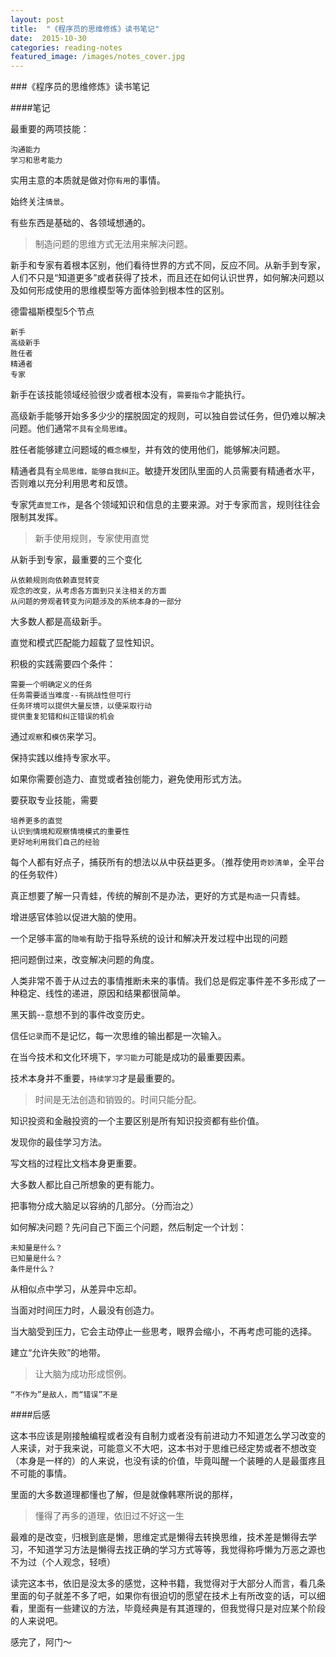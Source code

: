 ```yaml
---
layout: post
title:  "《程序员的思维修炼》读书笔记"
date:  2015-10-30
categories: reading-notes
featured_image: /images/notes_cover.jpg
---
```


###《程序员的思维修炼》读书笔记


####笔记

最重要的两项技能：
	
	沟通能力
	学习和思考能力
	
实用主意的本质就是做对你`有用`的事情。

始终关注`情景`。

有些东西是基础的、各领域想通的。

>制造问题的思维方式无法用来解决问题。

新手和专家有着根本区别，他们看待世界的方式不同，反应不同。从新手到专家，人们不只是“知道更多”或者获得了技术，而且还在如何认识世界，如何解决问题以及如何形成使用的思维模型等方面体验到根本性的区别。

德雷福斯模型5个节点

	新手
	高级新手
	胜任者
	精通者
	专家
	
新手在该技能领域经验很少或者根本没有，`需要指令`才能执行。

高级新手能够开始多多少少的摆脱固定的规则，可以独自尝试任务，但仍难以解决问题。他们通常`不具有全局思维`。

胜任者能够建立问题域的`概念模型`，并有效的使用他们，能够解决问题。

精通者具有`全局思维，能够自我纠正`。敏捷开发团队里面的人员需要有精通者水平，否则难以充分利用思考和反馈。

专家凭`直觉工作`，是各个领域知识和信息的主要来源。对于专家而言，规则往往会限制其发挥。

>新手使用规则，专家使用直觉

从新手到专家，最重要的三个变化
	
	从依赖规则向依赖直觉转变
	观念的改变，从考虑各方面到只关注相关的方面
	从问题的旁观者转变为问题涉及的系统本身的一部分
	
大多数人都是高级新手。

直觉和模式匹配能力超载了显性知识。

积极的实践需要四个条件：

	需要一个明确定义的任务
	任务需要适当难度--有挑战性但可行
	任务环境可以提供大量反馈，以便采取行动
	提供重复犯错和纠正错误的机会

通过`观察`和`模仿`来学习。

保持实践以维持专家水平。

如果你需要创造力、直觉或者独创能力，避免使用形式方法。

要获取专业技能，需要

	培养更多的直觉
	认识到情境和观察情境模式的重要性
	更好地利用我们自己的经验
	
每个人都有好点子，捕获所有的想法以从中获益更多。（推荐使用`奇妙清单`，全平台的任务软件）

真正想要了解一只青蛙，传统的解剖不是办法，更好的方式是`构造`一只青蛙。

增进感官体验以促进大脑的使用。

一个足够丰富的`隐喻`有助于指导系统的设计和解决开发过程中出现的问题

把问题倒过来，改变解决问题的角度。

人类非常不善于从过去的事情推断未来的事情。我们总是假定事件差不多形成了一种稳定、线性的递进，原因和结果都很简单。

黑天鹅--意想不到的事件改变历史。

信任`记录`而不是记忆，每一次思维的输出都是一次输入。

在当今技术和文化环境下，`学习能力`可能是成功的最重要因素。

技术本身并不重要，`持续学习`才是最重要的。

>时间是无法创造和销毁的。时间只能分配。

知识投资和金融投资的一个主要区别是所有知识投资都有些价值。

发现你的最佳学习方法。

写文档的过程比文档本身更重要。

大多数人都比自己所想象的更有能力。

把事物分成大脑足以容纳的几部分。（分而治之）

如何解决问题？先问自己下面三个问题，然后制定一个计划：
	
	未知量是什么？
	已知量是什么？
	条件是什么？
	
从相似点中学习，从差异中忘却。

当面对时间压力时，人最没有创造力。

当大脑受到压力，它会主动停止一些思考，眼界会缩小，不再考虑可能的选择。

建立“允许失败”的地带。

>让大脑为成功形成惯例。

	“不作为”是敌人，而“错误”不是

####后感

这本书应该是刚接触编程或者没有自制力或者没有前进动力不知道怎么学习改变的人来读，对于我来说，可能意义不大吧，这本书对于思维已经定势或者不想改变（本身是一样的）的人来说，也没有读的价值，毕竟叫醒一个装睡的人是最蛋疼且不可能的事情。

里面的大多数道理都懂也了解，但是就像韩寒所说的那样，

>懂得了再多的道理，依旧过不好这一生

最难的是改变，归根到底是懒，思维定式是懒得去转换思维，技术差是懒得去学习，不知道学习方法是懒得去找正确的学习方式等等，我觉得称呼懒为万恶之源也不为过（个人观念，轻喷）

读完这本书，依旧是没太多的感觉，这种书籍，我觉得对于大部分人而言，看几条里面的句子就差不多了吧，如果你有很迫切的愿望在技术上有所改变的话，可以细看，里面有一些建议的方法，毕竟经典是有其道理的，但我觉得只是对应某个阶段的人来说吧。

感完了，阿门～